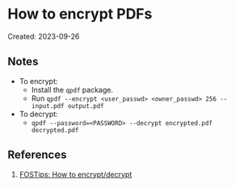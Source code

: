 # How to encrypt PDFs

Created: 2023-09-26

## Notes

- To encrypt:
  - Install the `qpdf` package.
  - Run `qpdf --encrypt <user_passwd> <owner_passwd> 256 -- input.pdf output.pdf`
- To decrypt:
  - `qpdf --password=<PASSWORD> --decrypt encrypted.pdf decrypted.pdf`

## References

1. [FOSTips: How to encrypt/decrypt](https://fostips.com/encrypt-decrypt-pdf-ubuntu-fedora-linux/)

